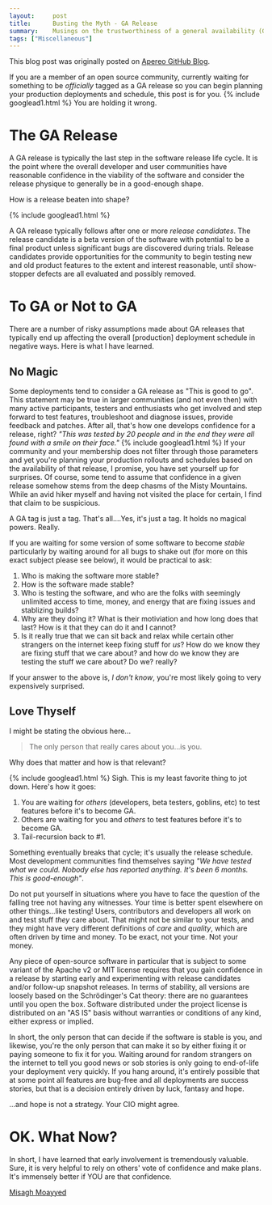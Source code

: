 ```yaml
---
layout:     post
title:      Busting the Myth - GA Release
summary:    Musings on the trustworthiness of a general availability (GA) release and its production-readiness calibre in open source. 
tags: ["Miscellaneous"]
---
```


<div class="alert alert-success"><i class="far fa-lightbulb"></i> This blog post was originally posted on <a href="https://github.com/apereo/apereo.github.io">Apereo GitHub Blog</a>.</div>

If you are a member of an open source community, currently waiting for something to be *officially* tagged as a GA release so you can begin planning your production deployments and schedule, this post is for you.
{% include googlead1.html  %}
You are holding it wrong.

# The GA Release

A GA release is typically the last step in the software release life cycle. It is the point where the overall developer and user communities have reasonable confidence in the viability of the software and consider the release physique to generally be in a good-enough shape.

How is a release beaten into shape?

{% include googlead1.html  %}

A GA release typically follows after one or more *release candidates*. The release candidate is a beta version of the software with potential to be a final product unless significant bugs are discovered during trials. Release candidates provide opportunities for the community to begin testing new and old product features to the extent and interest reasonable, until show-stopper defects are all evaluated and possibly removed.

# To GA or Not to GA

There are a number of risky assumptions made about GA releases that typically end up affecting the overall [production] deployment schedule in negative ways. Here is what I have learned.

## No Magic

Some deployments tend to consider a GA release as "This is good to go". This statement may be true in larger communities (and not even then) with many active participants, testers and enthusiasts who get involved and step forward to test features, troubleshoot and diagnose issues, provide feedback and patches. After all, that's how one develops confidence for a release, right? *"This was tested by 20 people and in the end they were all found with a smile on their face."* 
{% include googlead1.html  %}
If your community and your membership does not filter through those parameters and yet you're planning your production rollouts and schedules based on the availability of that release, I promise, you have set yourself up for surprises. Of course, some tend to assume that confidence in a given release somehow stems from the deep chasms of the Misty Mountains. While an avid hiker myself and having not visited the place for certain, I find that claim to be suspicious.

A GA tag is just a tag. That's all....Yes, it's just a tag. It holds no magical powers. Really.

If you are waiting for some version of some software to become *stable* particularly by waiting around for all bugs to shake out (for more on this exact subject please see below), it would be practical to ask:

1. Who is making the software more stable?
2. How is the software made stable?
3. Who is testing the software, and who are the folks with seemingly unlimited access to time, money, and energy that are fixing issues and stablizing builds?
4. Why are they doing it? What is their motiviation and how long does that last? How is it that they can do it and I cannot?
5. Is it really true that we can sit back and relax while certain other strangers on the internet keep fixing stuff for *us*? How do we know they are fixing stuff that we care about? and how do we know they are testing the stuff we care about? Do we? really?

If your answer to the above is, *I don't know*, you're most likely going to very expensively surprised.

## Love Thyself

I might be stating the obvious here...

>The only person that really cares about you...is you.

Why does that matter and how is that relevant?

{% include googlead1.html  %}
Sigh. This is my least favorite thing to jot down. Here's how it goes:

1. You are waiting for *others* (developers, beta testers, goblins, etc) to test features before it's to become GA.
2. Others are waiting for you and *others* to test features before it's to become GA.
3. Tail-recursion back to #1.

Something eventually breaks that cycle; it's usually the release schedule. Most development communities find themselves saying *"We have tested what we could. Nobody else has reported anything. It's been 6 months. This is good-enough"*.

Do not put yourself in situations where you have to face the question of the falling tree not having any witnesses. Your time is better spent elsewhere on other things...like testing! Users, contributors and developers all work on and test stuff *they* care about. That might not be similar to your tests, and they might have very different definitions of *care* and *quality*, which are often driven by time and money. To be exact, not your time. Not your money.

Any piece of open-source software in particular that is subject to some variant of the Apache v2 or MIT license requires that you gain confidence in a release by starting early and experimenting with release candidates and/or follow-up snapshot releases. In terms of stability, all versions are loosely based on the Schrödinger's Cat theory: there are no guarantees until you open the box. Software distributed under the project license is distributed on an "AS IS" basis without warranties or conditions of any kind, either express or implied. 

In short, the only person that can decide if the software is stable is you, and likewise, you're the only person that can make it so by either fixing it or paying someone to fix it for you. Waiting around for random strangers on the internet to tell you good news or sob stories is only going to end-of-life your deployment very quickly. If you hang around, it's entirely possible that at some point all features are bug-free and all deployments are success stories, but that is a decision entirely driven by luck, fantasy and hope. 

...and hope is not a strategy. Your CIO might agree.

# OK. What Now? 

In short, I have learned that early involvement is tremendously valuable. Sure, it is very helpful to rely on others' vote of confidence and make plans. It's immensely better if YOU are that confidence.

[Misagh Moayyed](https://fawnoos.com)
